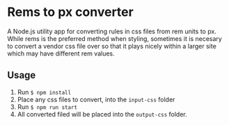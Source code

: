 # Rems to px converter

A Node.js utility app for converting rules in css files from rem units to px. While rems is the preferred method when styling, sometimes it is necesary to convert a vendor css file over so that it plays nicely within a larger site which may have different rem values.

## Usage

1. Run `$ npm install`
2. Place any css files to convert, into the `input-css` folder
3. Run `$ npm run start`
4. All converted filed will be placed into the `output-css` folder.
